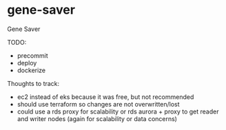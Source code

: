 # gene-saver
Gene Saver

TODO:
- precommit
- deploy
- dockerize


Thoughts to track:
- ec2 instead of eks because it was free, but not recommended 
- should use terraform so changes are not overwritten/lost
- could use a rds proxy for scalability or rds aurora + proxy to get reader and writer nodes (again for scalability or data concerns)
